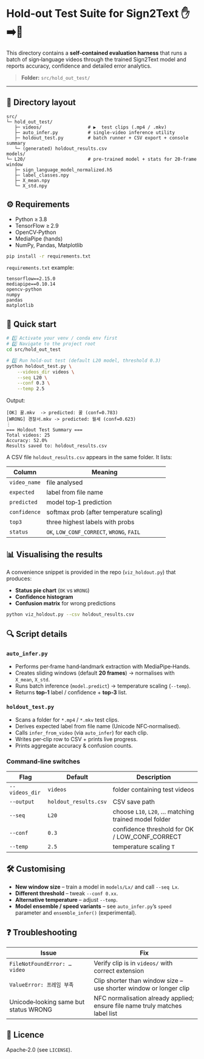# Hold‑out Test Suite for Sign2Text ✋➡️📝

This directory contains a **self‑contained evaluation harness** that runs a batch of sign‑language videos through the trained Sign2Text model and reports accuracy, confidence and detailed error analytics.

> **Folder:** `src/hold_out_test/`

---

## 📂 Directory layout

```text
src/
└─ hold_out_test/
   ├─ videos/                 # ▶️  test clips (.mp4 / .mkv)
   ├─ auto_infer.py           # single‑video inference utility
   ├─ holdout_test.py         # batch runner + CSV export + console summary
   └─ (generated) holdout_results.csv
models/
└─ L20/                       # pre‑trained model + stats for 20‑frame window
   ├─ sign_language_model_normalized.h5
   ├─ label_classes.npy
   ├─ X_mean.npy
   └─ X_std.npy
```

## ⚙️ Requirements

* Python ≥ 3.8
* TensorFlow ≥ 2.9
* OpenCV‑Python
* MediaPipe (hands)
* NumPy, Pandas, Matplotlib

```bash
pip install -r requirements.txt
```

`requirements.txt` example:

```text
tensorflow==2.15.0
mediapipe==0.10.14
opencv-python
numpy
pandas
matplotlib
```

## 🚀 Quick start

```bash
# 1️⃣ Activate your venv / conda env first
# 2️⃣ Navigate to the project root
cd src/hold_out_test

# 3️⃣ Run hold‑out test (default L20 model, threshold 0.3)
python holdout_test.py \
    --videos_dir videos \
    --seq L20 \
    --conf 0.3 \
    --temp 2.5
```

Output:

```
[OK] 꿀.mkv  -> predicted: 꿀 (conf=0.783)
[WRONG] 경찰서.mkv -> predicted: 월세 (conf=0.623)
⋮
=== Holdout Test Summary ===
Total videos: 25
Accuracy: 52.0%
Results saved to: holdout_results.csv
```

A CSV file `holdout_results.csv` appears in the same folder. It lists:

|  Column      |  Meaning                                  |
| ------------ | ----------------------------------------- |
| `video_name` | file analysed                             |
| `expected`   | label from file name                      |
| `predicted`  | model top‑1 prediction                    |
| `confidence` | softmax prob (after temperature scaling)  |
| `top3`       | three highest labels with probs           |
| `status`     | `OK`, `LOW_CONF_CORRECT`, `WRONG`, `FAIL` |

## 📊 Visualising the results

A convenience snippet is provided in the repo (`viz_holdout.py`) that produces:

* **Status pie chart** (`OK` vs `WRONG`)
* **Confidence histogram**
* **Confusion matrix** for wrong predictions

```bash
python viz_holdout.py --csv holdout_results.csv
```

## 🔍 Script details

### `auto_infer.py`

* Performs per‑frame hand‑landmark extraction with MediaPipe‑Hands.
* Creates sliding windows (default **20 frames**) → normalises with `X_mean`, `X_std`.
* Runs batch inference (`model.predict`) → temperature scaling (`--temp`).
* Returns **top‑1** label / confidence + **top‑3** list.

### `holdout_test.py`

* Scans a folder for `*.mp4` / `*.mkv` test clips.
* Derives expected label from file name (Unicode NFC‑normalised).
* Calls `infer_from_video` (via `auto_infer`) for each clip.
* Writes per‑clip row to CSV + prints live progress.
* Prints aggregate accuracy & confusion counts.

### Command‑line switches

| Flag           | Default               | Description                                          |
| -------------- | --------------------- | ---------------------------------------------------- |
| `--videos_dir` | `videos`              | folder containing test videos                        |
| `--output`     | `holdout_results.csv` | CSV save path                                        |
| `--seq`        | `L20`                 | choose `L10`, `L20`, … matching trained model folder |
| `--conf`       | `0.3`                 | confidence threshold for OK / LOW\_CONF\_CORRECT     |
| `--temp`       | `2.5`                 | temperature scaling `T`                              |

## 🛠️ Customising

* **New window size** – train a model in `models/Lx/` and call `--seq Lx`.
* **Different threshold** – tweak `--conf 0.xx`.
* **Alternative temperature** – adjust `--temp`.
* **Model ensemble / speed variants** – see `auto_infer.py`’s `speed` parameter and `ensemble_infer()` (experimental).

## ❓ Troubleshooting

| Issue                                 | Fix                                                                          |
| ------------------------------------- | ---------------------------------------------------------------------------- |
| `FileNotFoundError: … video`          | Verify clip is in `videos/` with correct extension                           |
| `ValueError: 프레임 부족`                  | Clip shorter than window size – use shorter window or longer clip            |
| Unicode‑looking same but status WRONG | NFC normalisation already applied; ensure file name truly matches label list |

## 📜 Licence

Apache‑2.0 (see `LICENSE`).

